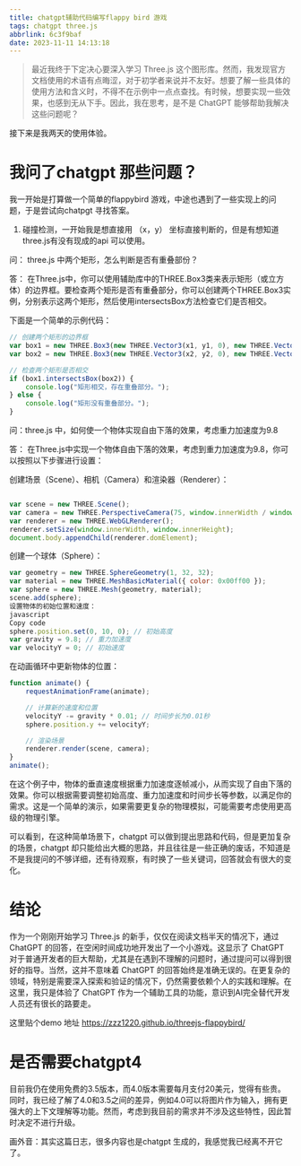 ```yaml
---
title: chatgpt辅助代码编写flappy bird 游戏
tags: chatgpt three.js
abbrlink: 6c3f9baf
date: 2023-11-11 14:13:18
---
```

> 最近我终于下定决心要深入学习 Three.js 这个图形库。然而，我发现官方文档使用的术语有点晦涩，对于初学者来说并不友好。想要了解一些具体的使用方法和含义时，不得不在示例中一点点查找。有时候，想要实现一些效果，也感到无从下手。因此，我在思考，是不是 ChatGPT 能够帮助我解决这些问题呢？

接下来是我两天的使用体验。

# 我问了chatgpt 那些问题？
我一开始是打算做一个简单的flappybird 游戏，中途也遇到了一些实现上的问题，于是尝试向chatpgt 寻找答案。

1. 碰撞检测，一开始我是想直接用 （x，y） 坐标直接判断的，但是有想知道three.js有没有现成的api 可以使用。

问： three.js 中两个矩形，怎么判断是否有重叠部份？

答： 在Three.js中，你可以使用辅助库中的THREE.Box3类来表示矩形（或立方体）的边界框。要检查两个矩形是否有重叠部分，你可以创建两个THREE.Box3实例，分别表示这两个矩形，然后使用intersectsBox方法检查它们是否相交。

下面是一个简单的示例代码：

```javascript
// 创建两个矩形的边界框
var box1 = new THREE.Box3(new THREE.Vector3(x1, y1, 0), new THREE.Vector3(x1 + width1, y1 + height1, 0));
var box2 = new THREE.Box3(new THREE.Vector3(x2, y2, 0), new THREE.Vector3(x2 + width2, y2 + height2, 0));

// 检查两个矩形是否相交
if (box1.intersectsBox(box2)) {
    console.log("矩形相交，存在重叠部分。");
} else {
    console.log("矩形没有重叠部分。");
}

```

问：three.js 中，如何使一个物体实现自由下落的效果，考虑重力加速度为9.8  

答：
在Three.js中实现一个物体自由下落的效果，考虑到重力加速度为9.8，你可以按照以下步骤进行设置：

创建场景（Scene）、相机（Camera）和渲染器（Renderer）：
```javascript

var scene = new THREE.Scene();
var camera = new THREE.PerspectiveCamera(75, window.innerWidth / window.innerHeight, 0.1, 1000);
var renderer = new THREE.WebGLRenderer();
renderer.setSize(window.innerWidth, window.innerHeight);
document.body.appendChild(renderer.domElement);
```

创建一个球体（Sphere）：

```javascript
var geometry = new THREE.SphereGeometry(1, 32, 32);
var material = new THREE.MeshBasicMaterial({ color: 0x00ff00 });
var sphere = new THREE.Mesh(geometry, material);
scene.add(sphere);
设置物体的初始位置和速度：
javascript
Copy code
sphere.position.set(0, 10, 0); // 初始高度
var gravity = 9.8; // 重力加速度
var velocityY = 0; // 初始速度
```

在动画循环中更新物体的位置： 

```javascript
function animate() {
    requestAnimationFrame(animate);

    // 计算新的速度和位置
    velocityY -= gravity * 0.01; // 时间步长为0.01秒
    sphere.position.y += velocityY;

    // 渲染场景
    renderer.render(scene, camera);
}
animate();

```
在这个例子中，物体的垂直速度根据重力加速度逐帧减小，从而实现了自由下落的效果。你可以根据需要调整初始高度、重力加速度和时间步长等参数，以满足你的需求。这是一个简单的演示，如果需要更复杂的物理模拟，可能需要考虑使用更高级的物理引擎。



可以看到，在这种简单场景下，chatgpt 可以做到提出思路和代码，但是更加复杂的场景，chatgpt 却只能给出大概的思路，并且往往是一些正确的废话，不知道是不是我提问的不够详细，还有待观察，有时换了一些关键词，回答就会有很大的变化。


# 结论

作为一个刚刚开始学习 Three.js 的新手，仅仅在阅读文档半天的情况下，通过 ChatGPT 的回答，在空闲时间成功地开发出了一个小游戏。这显示了 ChatGPT 对于普通开发者的巨大帮助，尤其是在遇到不理解的问题时，通过提问可以得到很好的指导。当然，这并不意味着 ChatGPT 的回答始终是准确无误的。在更复杂的领域，特别是需要深入探索和验证的情况下，仍然需要依赖个人的实践和理解。在这里，我只是体验了 ChatGPT 作为一个辅助工具的功能，意识到AI完全替代开发人员还有很长的路要走。

这里贴个demo 地址
https://zzz1220.github.io/threejs-flappybird/


# 是否需要chatgpt4
目前我仍在使用免费的3.5版本，而4.0版本需要每月支付20美元，觉得有些贵。同时，我已经了解了4.0和3.5之间的差异，例如4.0可以将图片作为输入，拥有更强大的上下文理解等功能。然而，考虑到我目前的需求并不涉及这些特性，因此暂时决定不进行升级。


画外音：其实这篇日志，很多内容也是chatgpt 生成的，我感觉我已经离不开它了。
